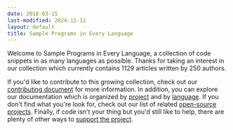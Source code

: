 ```yaml
---
date: 2018-03-15
last-modified: 2024-11-12
layout: default
title: Sample Programs in Every Language
---
```


Welcome to Sample Programs in Every Language, a collection of code snippets in as many languages as possible. Thanks for taking an interest in our collection which currently contains 1129 articles written by 250 authors.

If you'd like to contribute to this growing collection, check out our [contributing document](https://github.com/TheRenegadeCoder/sample-programs/blob/master/.github/CONTRIBUTING.md) for more information. In addition, you can explore our documentation which is organized by [project](/projects) and by [language](/languages). If you don't find what you're look for, check out our list of related [open-source projects](/related). Finally, if code isn't your thing but you'd still like to help, there are plenty of other ways to [support the project](https://therenegadecoder.com/updates/5-ways-you-can-support-the-renegade-coder/).
